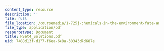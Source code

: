 ```yaml
---
content_type: resource
description: ''
file: null
file_location: /coursemedia/1-725j-chemicals-in-the-environment-fate-and-transport-fall-2004/7488d13fd177f6ea6e8a38343d7d687e_PSet4_Solutions.pdf
file_type: application/pdf
resourcetype: Document
title: PSet4_Solutions.pdf
uid: 7488d13f-d177-f6ea-6e8a-38343d7d687e
---
```

